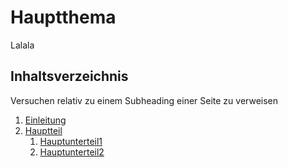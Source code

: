 # Hauptthema

Lalala

## Inhaltsverzeichnis
Versuchen relativ zu einem Subheading einer Seite zu verweisen

1. [Einleitung](1_Einleitung.md)
2. [Hauptteil](2_Hauptteil.md)
   1. [Hauptunterteil1](2_Hauptteil.md)
   2. [Hauptunterteil2](2_Hauptteil.md)
